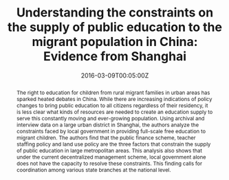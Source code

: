 ---
abstract: "The right to education for children from rural migrant families in urban areas has sparked heated debates in China. While there are increasing indications of policy changes to bring public education to all citizens regardless of their residency, it is less clear what kinds of resources are needed to create an education supply to serve this constantly moving and ever-growing population. Using archival and interview data on a large urban district in Shanghai, the authors analyze the constraints faced by local government in providing full-scale free education to migrant children. The authors find that the public finance scheme, teacher staffing policy and land use policy are the three factors that constrain the supply of public education in large metropolitan areas. This analysis also shows that under the current decentralized management scheme, local government alone does not have the capacity to resolve these constraints. This finding calls for coordination among various state branches at the national level."
authors:
- Yisu Zhou
- Dan Wang
date: "2016-03-09T00:05:00Z"
doi: "10.1080/10670564.2015.1132957"
featured: true
projects: []
publication: '*Journal of Contemporary China 100*'
publication_short: ""
publication_types:
- "2"
publishDate: "2016-03-09T00:00:00Z"
tags:
- case study
- policy research
title: "Understanding the constraints on the supply of public education to the migrant population in China: Evidence from Shanghai"
url_code: ""
url_dataset: ""
url_pdf: https://www.dropbox.com/s/ptlwui29klejkyc/Zhou%26Wang2016a.pdf?dl=0
url_poster: ""
url_project: ""
url_slides: ""
url_source: "https://www.tandfonline.com/doi/full/10.1080/10670564.2015.1132957"
url_video: ""
layout: research-paper
---